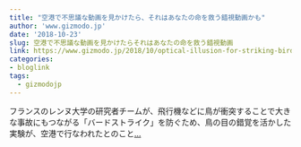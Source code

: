 ```yaml
---
title: "空港で不思議な動画を見かけたら、それはあなたの命を救う錯視動画かも"
author: 'www.gizmodo.jp'
date: '2018-10-23'
slug: 空港で不思議な動画を見かけたらそれはあなたの命を救う錯視動画
link: https://www.gizmodo.jp/2018/10/optical-illusion-for-striking-birds.html
categories:
- bloglink
tags:
  - gizmodojp
---
```


フランスのレンヌ大学の研究者チームが、飛行機などに鳥が衝突することで大きな事故にもつながる「バードストライク」を防ぐため、鳥の目の錯覚を活かした実験が、空港で行なわれたとのこと[... <i class="fas fa-external-link-alt"></i>](https://www.gizmodo.jp/2018/10/optical-illusion-for-striking-birds.html)

